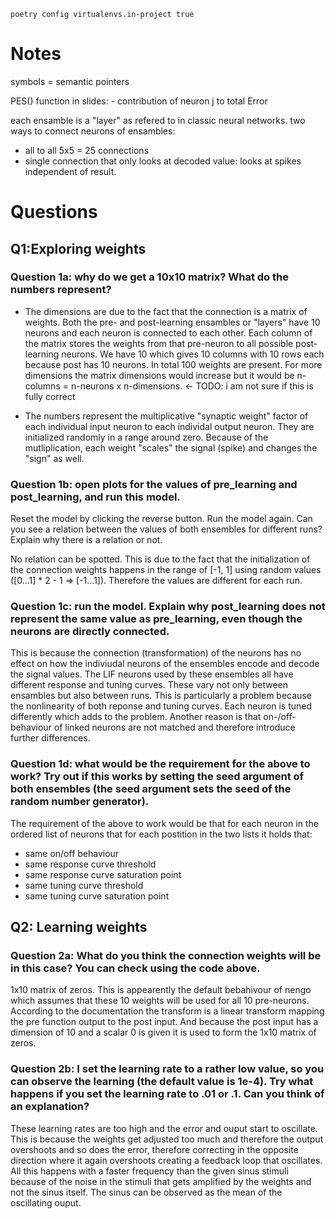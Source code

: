 ```
poetry config virtualenvs.in-project true
```


# Notes

symbols = semantic pointers

PES() function in slides: 
    - contribution of neuron j to total Error 

each ensamble is a "layer" as refered to in classic neural networks.
two ways to connect neurons of ensambles:
- all to all 5x5 = 25 connections
- single connection that only looks at decoded value: looks at spikes
independent of result.

# Questions
## Q1:Exploring weights
### Question 1a: why do we get a 10x10 matrix? What do the numbers represent?

- The dimensions are due to the fact that the connection is a matrix of weights. Both the pre- and post-learning ensambles or "layers" have 10 neurons and each neuron is connected to each other. Each column of the matrix stores the weights from that pre-neuron to all possible post-learning neurons. We have 10 which gives 10 columns with 10 rows each because post has 10 neurons. In total 100 weights are present. For more dimensions the matrix dimensions would increase but it would be n-columns = n-neurons x n-dimensions. <- TODO: i am not sure if this is fully correct

- The numbers represent the multiplicative "synaptic weight" factor of each individual input neuron to each individal output neuron. They are initialized randomly in a range around zero. Because of the mutliplication, each weight "scales" the signal (spike) and changes the "sign" as well.
  

### Question 1b: open plots for the values of pre_learning and post_learning, and run this model.
Reset the model by clicking the reverse button. Run the model again. Can you see a relation
between the values of both ensembles for different runs? Explain why there is a relation or not.

No relation can be spotted. This is due to the fact that the initialization of the connection weights happens in the range of [-1, 1] using random values ([0...1] * 2 - 1 => [-1...1]). Therefore the values are different for each run.

### Question 1c: run the model. Explain why post_learning does not represent the same value as pre_learning, even though the neurons are directly connected.

This is because the connection (transformation) of the neurons has no effect on how the indiviudal neurons of the ensembles encode and decode the signal values. The LIF neurons used by these ensembles all have different response and tuning curves. These vary not only between ensambles but also between runs. This is particularly a problem because the nonlinearity of both reponse and tuning curves. Each neuron is tuned differently which adds to the problem. Another reason is that on-/off-behaviour of linked neurons are not matched and therefore introduce further differences.

### Question 1d: what would be the requirement for the above to work? Try out if this works by setting the seed argument of both ensembles (the seed argument sets the seed of the random number generator).

The requirement of the above to work would be that for each neuron in the ordered list of neurons that for each postition in the two lists it holds that: 
- same on/off behaviour
- same response curve threshold
- same response curve saturation point
- same tuning curve threshold
- same tuning curve saturation point

## Q2: Learning weights

### Question 2a: What do you think the connection weights will be in this case? You can check using the code above.
1x10 matrix of zeros. This is appearently the default bebahivour of nengo which assumes that these 10 weights will be used for all 10 pre-neurons. 
According to the documentation the transform is a linear transform mapping the pre function output to the post input. And because the post input has a dimension of 10 and a scalar 0 is given it is used to form the 1x10 matrix of zeros.


### Question 2b: I set the learning rate to a rather low value, so you can observe the learning (the default value is 1e-4). Try what happens if you set the learning rate to .01 or .1. Can you think of an explanation?

These learning rates are too high and the error and ouput start to oscillate. This is because the weights get adjusted too much and therefore the output overshoots and so does the error, therefore correcting in the opposite direction where it again overshoots creating a feedback loop that oscillates. All this happens with a faster frequency than the given sinus stimuli because of the noise in the stimuli that gets amplified by the weights and not the sinus itself. The sinus can be observed as the mean of the oscillating ouput.

